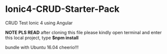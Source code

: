 # Ionic4-CRUD-Starter-Pack
CRUD Test Ionic 4 using Angular

****NOTE PLS READ****
after cloning this file please kindly open terminal and enter this local project, type ****$npm install****

bundle with Ubuntu 16.04
cheerio!!!
